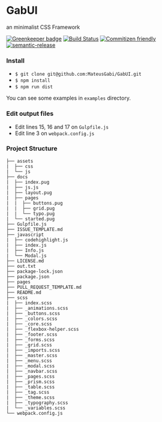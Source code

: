 # GabUI 

an minimalist CSS Framework

[![Greenkeeper badge](https://badges.greenkeeper.io/MateusGabi/GabUI.svg)](https://greenkeeper.io/)
[![Build Status](https://travis-ci.org/MateusGabi/GabUI.svg?branch=master)](https://travis-ci.org/MateusGabi/GabUI)
[![Commitizen friendly](https://img.shields.io/badge/commitizen-friendly-brightgreen.svg)](http://commitizen.github.io/cz-cli/)
[![semantic-release](https://img.shields.io/badge/%20%20%F0%9F%93%A6%F0%9F%9A%80-semantic--release-e10079.svg)](https://github.com/semantic-release/semantic-release)

### Install

* `$ git clone git@github.com:MateusGabi/GabUI.git`
* `$ npm install`
* `$ npm run dist`

You can see some examples in `examples` directory.

### Edit output files

* Edit lines 15, 16 and 17 on `Gulpfile.js`
* Edit line 3 on `webpack.config.js` 

### Project Structure

```
├── assets
|  ├── css
|  └── js
├── docs
|  ├── index.pug
|  ├── js.js
|  ├── layout.pug
|  ├── pages
|  |  ├── buttons.pug
|  |  ├── grid.pug
|  |  └── typo.pug
|  └── started.pug
├── Gulpfile.js
├── ISSUE_TEMPLATE.md
├── javascript
|  ├── codehighlight.js
|  ├── index.js
|  ├── Info.js
|  └── Modal.js
├── LICENSE.md
├── out.txt
├── package-lock.json
├── package.json
├── pages
├── PULL_REQUEST_TEMPLATE.md
├── README.md
├── scss
|  ├── index.scss
|  ├── _animations.scss
|  ├── _buttons.scss
|  ├── _colors.scss
|  ├── _core.scss
|  ├── _flexbox-helper.scss
|  ├── _footer.scss
|  ├── _forms.scss
|  ├── _grid.scss
|  ├── _imports.scss
|  ├── _master.scss
|  ├── _menu.scss
|  ├── _modal.scss
|  ├── _navbar.scss
|  ├── _pages.scss
|  ├── _prism.scss
|  ├── _table.scss
|  ├── _tag.scss
|  ├── _theme.scss
|  ├── _typography.scss
|  └── _variables.scss
└── webpack.config.js
```